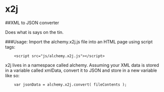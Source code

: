 # x2j
##XML to JSON converter

Does what is says on the tin.

###Usage:
Import the alchemy.x2j.js file into an HTML page using script tags:

		<script src="js/alchemy.x2j.js"></script>
  
x2j lives in a namespace called alchemy. Assuming your XML data is stored in a 
variable called xmlData, convert it to JSON and store in a new variable like so:

 		var jsonData = alchemy.x2j.convert( fileContents );
